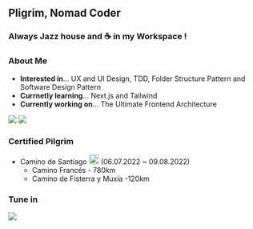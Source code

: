 ## Pligrim, Nomad Coder

### Always Jazz house and ☕️ in my Workspace !
### About Me
- <b>Interested in</b>... UX and UI Design, TDD, Folder Structure Pattern and Software Design Pattern
- <b>Currnetly learning</b>... Next.js and Tailwind
- <b>Currently working on</b>... The Ultimate Frontend Architecture
<div>
<img src="https://img.shields.io/badge/React-61DAFB?style=for-the-badge&logo=React&logoColor=white">
<img src="https://img.shields.io/badge/Next.js-000000?style=for-the-badge&logo=Next.js&logoColor=white">
</div>


### <b>Certified Pilgrim</b>
  - Camino de Santiago <img height="20" src="https://vivecamino.com/img/gal/concha-de-senalizacion-del-camino-de-santiago_7742_p.jpg"/>  (06.07.2022 ~ 09.08.2022)
    - Camino Francés - 780km
    - Camino de Fisterra y Muxía -120km

### Tune in
<img src="https://spotify-github-profile.vercel.app/api/view?uid=tgkojffehydttzptcg2d1dnxt&cover_image=true&theme=natemoo-re&show_offline=false&background_color=121212&interchange=true&bar_color=53b14f&bar_color_cover=false"/>
<!--
**postmelee/postmelee** is a ✨ _special_ ✨ repository because its `README.md` (this file) appears on your GitHub profile.

Here are some ideas to get you started:

- 🔭 I’m currently working on ...
- 🌱 I’m currently learning ...
- 👯 I’m looking to collaborate on ...
- 🤔 I’m looking for help with ...
- 💬 Ask me about ...
- 📫 How to reach me: ...
- 😄 Pronouns: ...
- ⚡ Fun fact: ...
-->
